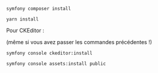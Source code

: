 
```
symfony composer install
```


```
yarn install
```

Pour CKEditor :

(même si vous avez passer les commandes précédentes !)

```
symfony console ckeditor:install
```

```
symfony console assets:install public
```